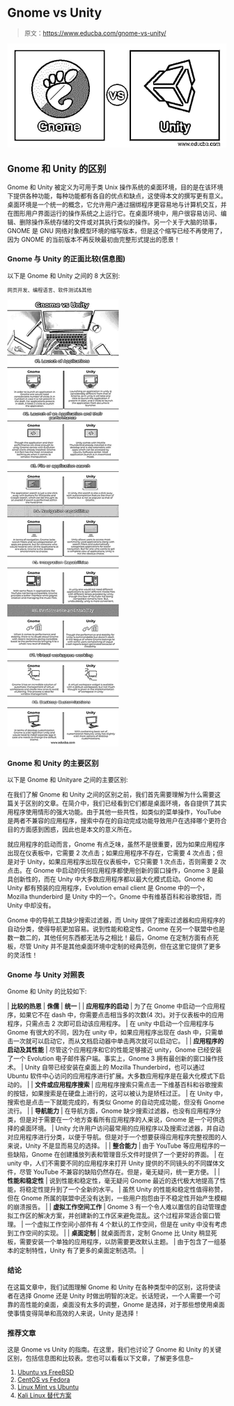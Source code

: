 # Gnome vs Unity

> 原文：<https://www.educba.com/gnome-vs-unity/>

![Gnome-vs-Unity](img/8a3e506bbf1348c7a70c1ad454392cd6.png)



## Gnome 和 Unity 的区别

Gnome 和 Unity 被定义为可用于类 Unix 操作系统的桌面环境，目的是在该环境下提供各种功能，每种功能都有各自的优点和缺点，这使得本文的撰写更有意义。桌面环境是一个统一的概念，它允许用户通过捆绑程序更容易地与计算机交互，并在图形用户界面运行的操作系统之上运行它。在桌面环境中，用户很容易访问、编辑、删除操作系统存储的文件或对其执行类似的操作。另一个关于大脑的琐事，GNOME 是 GNU 网络对象模型环境的缩写版本，但是这个缩写已经不再使用了，因为 GNOME 的当前版本不再反映最初由完整形式提出的愿景！

### Gnome 与 Unity 的正面比较(信息图)

以下是 Gnome 和 Unity 之间的 8 大区别:

<small>网页开发、编程语言、软件测试&其他</small>

![Gnome-vs-Unity-info](img/c68c447b529ea12c1a5504f187b9b99b.png)



### Gnome 和 Unity 的主要区别

以下是 Gnome 和 Unityare 之间的主要区别:

在我们了解 Gnome 和 Unity 之间的区别之前，我们首先需要理解为什么需要这篇关于区别的文章。在简介中，我们已经看到它们都是桌面环境，各自提供了其实用程序使用情形的强大功能。由于其他一些共性，如类似的菜单操作，YouTube 是两者不兼容的应用程序，搜索中存在的自动完成功能导致用户在选择哪个更符合目的方面感到困惑，因此也是本文的意义所在。

就应用程序的启动而言，Gnome 有点乏味，虽然不是很重要，因为如果应用程序出现在仪表板中，它需要 2 次点击；如果应用程序不存在，它需要 4 次点击；但是对于 Unity，如果应用程序出现在仪表板中，它只需要 1 次点击，否则需要 2 次点击。在 Gnome 中启动的任何应用程序都使用创新的窗口操作，Gnome 3 是最具创新性的，而在 Unity 中大多数应用程序都以最大化模式启动。Gnome 和 Unity 都有预装的应用程序，Evolution email client 是 Gnome 中的一个，Mozilla thunderbird 是 Unity 中的一个。Gnome 中有维基百科和谷歌按钮，而 Unity 中却没有。

Gnome 中的导航工具缺少搜索过滤器，而 Unity 提供了搜索过滤器和应用程序的自动分类，使得导航更加容易。说到性能和稳定性，Gnome 在另一个联盟中也是数一数二的，其他任何东西都无法与之相比！最后，Gnome 在定制方面有点死板，尽管 Unity 并不是其他桌面环境中定制的经典范例，但在这里它提供了更多的灵活性！

### Gnome 与 Unity 对照表

Gnome 和 Unity 的比较如下:

| **比较的热恩** | **侏儒** | **统一** |
| **应用程序的启动** | 为了在 Gnome 中启动一个应用程序，如果它不在 dash 中，你需要点击相当多的次数(4 次)。对于仪表板中的应用程序，只需点击 2 次即可启动该应用程序。 | 在 unity 中启动一个应用程序与 Gnome 有很大的不同，因为在 unity 中，如果应用程序出现在 dash 中，只需单击一次就可以启动它，而从文档启动器中单击两次就可以启动它。 |
| **应用程序的启动及其性能** | 尽管这个应用程序和它的性能足够接近 unity，Gnome 已经安装了一个 Evolution 电子邮件客户端。事实上，Gnome 3 拥有最创新的窗口操作技术。 | Unity 自带已经安装在桌面上的 Mozilla Thunderbird，也可以通过 Ubuntu 软件中心访问的应用程序进行扩展。大多数应用程序是在最大化模式下启动的。 |
| **文件或应用程序搜索** | 应用程序搜索只需点击一下维基百科和谷歌搜索的按钮，如果搜索是在硬盘上进行的，这可以被认为是矫枉过正。 | 在 Unity 中，搜索也是点击一下就能完成的，有类似 Gnome 的自动完成功能，但没有 Gnome 流行。 |
| **导航能力** | 在导航方面，Gnome 缺少搜索过滤器，也没有应用程序分类，但是对于需要在一个地方查看所有应用程序的人来说，Gnome 是一个可供选择的桌面环境。 | Unity 允许用户访问最常用的应用程序以及搜索过滤器，并自动对应用程序进行分类，以便于导航。但是对于一个想要获得应用程序完整视图的人来说，Unity 不是显而易见的选择。 |
| **整合能力** | 由于 YouTube 等应用程序的一些缺陷，Gnome 在创建播放列表和管理音乐文件时提供了一个更好的界面。 | 在 unity 中，人们不需要不同的应用程序来打开 Unity 提供的不同镜头的不同媒体文件，尽管 YouTube 不兼容的缺陷仍然存在。但是，毫无疑问，统一更方便。 |
| **性能和稳定性** | 说到性能和稳定性，毫无疑问 Gnome 最近的迭代极大地提高了性能，将稳定性提升到了一个全新的水平。 | 虽然 Unity 的性能和稳定性值得称赞，但在 Gnome 所属的联盟中还没有达到，一些用户抱怨由于不稳定性开始产生模糊的崩溃报告。 |
| **虚拟工作空间工作** | Gnome 3 有一个令人难以置信的自动管理虚拟工作区的解决方案，并创建新的工作区来避免混乱。这个过程非常适合窗口管理。 | 一个虚拟工作空间小部件有 4 个默认的工作空间，但是在 unity 中没有考虑到工作空间的实现。 |
| **桌面定制** | 就桌面而言，定制 Gnome 比 Unity 稍显死板，需要安装一个单独的应用程序，以防需要更改默认主题。 | 由于包含了一组基本的定制特性，Unity 有了更多的桌面定制选项。 |

### 结论

在这篇文章中，我们试图理解 Gnome 和 Unity 在各种类型中的区别，这将使读者在选择 Gnome 还是 Unity 时做出明智的决定。长话短说，一个人需要一个可靠的高性能的桌面，桌面没有太多的调整，Gnome 是选择，对于那些想使用桌面使事情变得简单和高效的人来说，Unity 是选择！

### 推荐文章

这是 Gnome vs Unity 的指南。在这里，我们也讨论了 Gnome 和 Unity 的关键区别，包括信息图和比较表。您也可以看看以下文章，了解更多信息–

1.  [Ubuntu vs FreeBSD](https://www.educba.com/ubuntu-vs-freebsd/)
2.  [CentOS vs Fedora](https://www.educba.com/centos-vs-fedora/)
3.  [Linux Mint vs Ubuntu](https://www.educba.com/linux-mint-vs-ubuntu/)
4.  [Kali Linux 替代方案](https://www.educba.com/kali-linux-alternative/)






